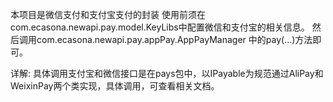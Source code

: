 本项目是微信支付和支付宝支付的封装
    使用前须在com.ecasona.newapi.pay.model.KeyLibs中配置微信和支付宝的相关信息。
    然后调用com.ecasona.newapi.pay.appPay.AppPayManager 中的pay(...)方法即可。


详解:
  具体调用支付宝和微信接口是在pays包中，以IPayable为规范通过AliPay和WeixinPay两个类实现，具体调用，可查看相关文档。